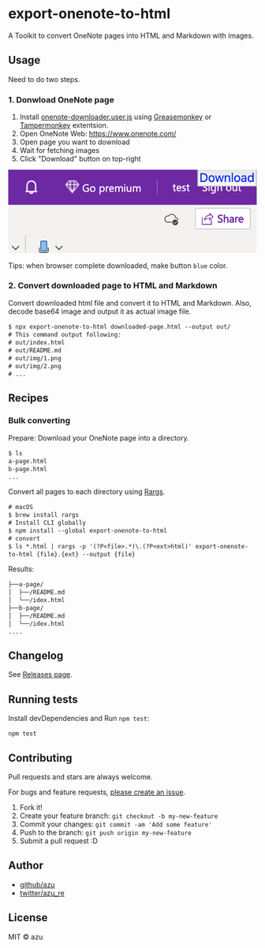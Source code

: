 # export-onenote-to-html

A Toolkit to convert OneNote pages into HTML and Markdown with images.

## Usage

Need to do two steps.

### 1. Donwload OneNote page

1. Install [onenote-downloader.user.js](onenote-downloader.user.js) using [Greasemonkey](https://addons.mozilla.org/ja/firefox/addon/greasemonkey/) or [Tampermonkey](https://chrome.google.com/webstore/detail/tampermonkey/dhdgffkkebhmkfjojejmpbldmpobfkfo?hl=ja) extentsion.
2. Open OneNote Web: <https://www.onenote.com/>
3. Open page you want to download
4. Wait for fetching images
5. Click "Download" button on top-right

![download button](docs/resources/download.png)

Tips: when browser complete downloaded, make button `blue` color.

### 2. Convert downloaded page to HTML and Markdown

Convert downloaded html file and convert it to HTML and Markdown.
Also, decode base64 image and output it as actual image file.

```
$ npx export-onenote-to-html downloaded-page.html --output out/ 
# This command output following:
# out/index.html
# out/README.md
# out/img/1.png
# out/img/2.png 
# ...
```

## Recipes

### Bulk converting

Prepare: Download your OneNote page into a directory.

```
$ ls
a-page.html
b-page.html
...
```

Convert all pages to each directory using [Rargs](https://github.com/lotabout/rargs).

```
# macOS
$ brew install rargs
# Install CLI globally
$ npm install --global export-onenote-to-html
# convert 
$ ls *.html | rargs -p '(?P<file>.*)\.(?P<ext>html)' export-onenote-to-html {file}.{ext} --output {file}
```

Results:

```
├──a-page/
│  ├──/README.md
│  └──/idex.html
├──b-page/
│  ├──/README.md
│  └──/idex.html
....
```

## Changelog

See [Releases page](https://github.com/azu/export-onenote-to-html/releases).

## Running tests

Install devDependencies and Run `npm test`:

    npm test

## Contributing

Pull requests and stars are always welcome.

For bugs and feature requests, [please create an issue](https://github.com/azu/export-onenote-to-html/issues).

1. Fork it!
2. Create your feature branch: `git checkout -b my-new-feature`
3. Commit your changes: `git commit -am 'Add some feature'`
4. Push to the branch: `git push origin my-new-feature`
5. Submit a pull request :D

## Author

- [github/azu](https://github.com/azu)
- [twitter/azu_re](https://twitter.com/azu_re)

## License

MIT © azu
